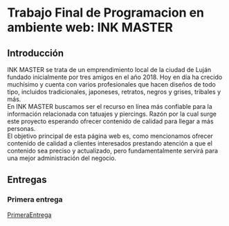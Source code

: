 # Trabajo Final de Programacion en ambiente web: INK MASTER

## Introducción

INK MASTER se trata de un emprendimiento local de la ciudad de Luján fundado inicialmente por tres amigos en el año 2018. Hoy en día ha crecido muchísimo y cuenta con varios profesionales que hacen diseños de todo tipo, incluidos tradicionales, japoneses, retratos, negros y grises, tribales y más. <br>
En INK MASTER buscamos ser el recurso en línea más confiable para la información relacionada con tatuajes y piercings. Razón por la cual surge este proyecto esperando ofrecer contenido de calidad para llegar a más personas. <br>
El objetivo principal de esta página web es, como mencionamos ofrecer contenido de calidad a clientes interesados prestando atención a que el contenido sea preciso y actualizado, pero fundamentalmente servirá para una mejor administración del negocio. <br>

## Entregas

### Primera entrega

[PrimeraEntrega](PrimeraEntrega/PrimeraEntrega.md)
 
